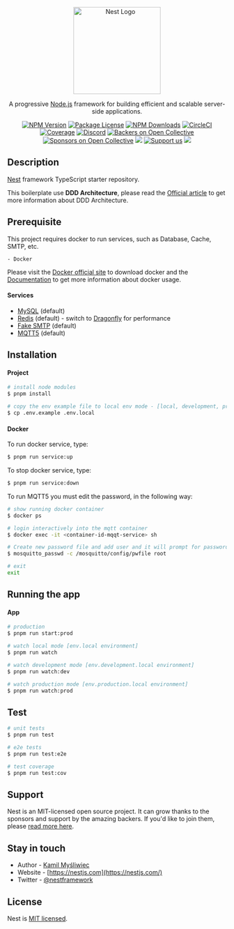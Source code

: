<p align="center">
  <a href="http://nestjs.com/" target="blank"><img src="https://nestjs.com/img/logo-small.svg" width="200" alt="Nest Logo" /></a>
</p>

[circleci-image]: https://img.shields.io/circleci/build/github/nestjs/nest/master?token=abc123def456
[circleci-url]: https://circleci.com/gh/nestjs/nest

  <p align="center">A progressive <a href="http://nodejs.org" target="_blank">Node.js</a> framework for building efficient and scalable server-side applications.</p>
    <p align="center">
<a href="https://www.npmjs.com/~nestjscore" target="_blank"><img src="https://img.shields.io/npm/v/@nestjs/core.svg" alt="NPM Version" /></a>
<a href="https://www.npmjs.com/~nestjscore" target="_blank"><img src="https://img.shields.io/npm/l/@nestjs/core.svg" alt="Package License" /></a>
<a href="https://www.npmjs.com/~nestjscore" target="_blank"><img src="https://img.shields.io/npm/dm/@nestjs/common.svg" alt="NPM Downloads" /></a>
<a href="https://circleci.com/gh/nestjs/nest" target="_blank"><img src="https://img.shields.io/circleci/build/github/nestjs/nest/master" alt="CircleCI" /></a>
<a href="https://coveralls.io/github/nestjs/nest?branch=master" target="_blank"><img src="https://coveralls.io/repos/github/nestjs/nest/badge.svg?branch=master#9" alt="Coverage" /></a>
<a href="https://discord.gg/G7Qnnhy" target="_blank"><img src="https://img.shields.io/badge/discord-online-brightgreen.svg" alt="Discord"/></a>
<a href="https://opencollective.com/nest#backer" target="_blank"><img src="https://opencollective.com/nest/backers/badge.svg" alt="Backers on Open Collective" /></a>
<a href="https://opencollective.com/nest#sponsor" target="_blank"><img src="https://opencollective.com/nest/sponsors/badge.svg" alt="Sponsors on Open Collective" /></a>
  <a href="https://paypal.me/kamilmysliwiec" target="_blank"><img src="https://img.shields.io/badge/Donate-PayPal-ff3f59.svg"/></a>
    <a href="https://opencollective.com/nest#sponsor"  target="_blank"><img src="https://img.shields.io/badge/Support%20us-Open%20Collective-41B883.svg" alt="Support us"></a>
  <a href="https://twitter.com/nestframework" target="_blank"><img src="https://img.shields.io/twitter/follow/nestframework.svg?style=social&label=Follow"></a>
</p>
  <!--[![Backers on Open Collective](https://opencollective.com/nest/backers/badge.svg)](https://opencollective.com/nest#backer)
  [![Sponsors on Open Collective](https://opencollective.com/nest/sponsors/badge.svg)](https://opencollective.com/nest#sponsor)-->

## Description

[Nest](https://github.com/nestjs/nest) framework TypeScript starter repository.

This boilerplate use **DDD Architecture**, please read the [Official article](https://blog.cleancoder.com/uncle-bob/2012/08/13/the-clean-architecture.html) to get more information about DDD Architecture.

## Prerequisite

This project requires docker to run services, such as Database, Cache, SMTP, etc.

```
- Docker
```

Please visit the [Docker official site](https://www.docker.com/products/docker-desktop/) to download docker and the [Documentation](https://docs.docker.com/) to get more information about docker usage.

#### Services

- [MySQL](https://hub.docker.com/_/mysql) (default)
- [Redis](https://hub.docker.com/_/redis) (default) - switch to [Dragonfly](https://www.dragonflydb.io/) for performance
- [Fake SMTP](https://hub.docker.com/r/rnwood/smtp4dev) (default)
- [MQTT5](https://hub.docker.com/_/eclipse-mosquitto) (default)

## Installation

#### Project

```bash
# install node modules
$ pnpm install

# copy the env example file to local env mode - [local, development, productionn]
$ cp .env.example .env.local
```

#### Docker

To run docker service, type:

```bash
$ pnpm run service:up
```

To stop docker service, type:

```bash
$ pnpm run service:down
```

To run MQTT5 you must edit the password, in the following way:

```bash
# show running docker container
$ docker ps

# login interactively into the mqtt container
$ docker exec -it <container-id-mqqt-service> sh

# Create new password file and add user and it will prompt for password
$ mosquitto_passwd -c /mosquitto/config/pwfile root

# exit
exit
```

## Running the app

#### App

```bash
# production
$ pnpm run start:prod

# watch local mode [env.local environment]
$ pnpm run watch

# watch development mode [env.development.local environment]
$ pnpm run watch:dev

# watch production mode [env.production.local environment]
$ pnpm run watch:prod
```

## Test

```bash
# unit tests
$ pnpm run test

# e2e tests
$ pnpm run test:e2e

# test coverage
$ pnpm run test:cov
```

## Support

Nest is an MIT-licensed open source project. It can grow thanks to the sponsors and support by the amazing backers. If you'd like to join them, please [read more here](https://docs.nestjs.com/support).

## Stay in touch

- Author - [Kamil Myśliwiec](https://kamilmysliwiec.com)
- Website - [https://nestjs.com](https://nestjs.com/)
- Twitter - [@nestframework](https://twitter.com/nestframework)

## License

Nest is [MIT licensed](LICENSE).
